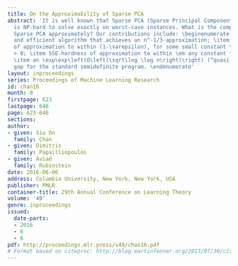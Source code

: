 ```yaml
---
title: On the Approximability of Sparse PCA
abstract: 'It is well known that Sparse PCA (Sparse Principal Component Analysis)
  is NP-hard to solve exactly on worst-case instances. What is the complexity of solving
  Sparse PCA approximately? Our contributions include: \beginenumerate \item a simple
  and efficient algorithm that achieves an n^-1/3-approximation; \item NP-hardness
  of approximation to within (1-\varepsilon), for some small constant \varepsilon
  > 0; \item SSE-hardness of approximation to within \em any constant factor; and
  \item an \exp\exp\left(Ω\left(\sqrt\log \log n\right)\right) (“quasi-quasi-polynomial”)
  gap for the standard semidefinite program. \endenumerate'
layout: inproceedings
series: Proceedings of Machine Learning Research
id: chan16
month: 0
firstpage: 623
lastpage: 646
page: 623-646
sections: 
author:
- given: Siu On
  family: Chan
- given: Dimitris
  family: Papailliopoulos
- given: Aviad
  family: Rubinstein
date: 2016-06-06
address: Columbia University, New York, New York, USA
publisher: PMLR
container-title: 29th Annual Conference on Learning Theory
volume: '49'
genre: inproceedings
issued:
  date-parts:
  - 2016
  - 6
  - 6
pdf: http://proceedings.mlr.press/v49/chan16.pdf
# Format based on citeproc: http://blog.martinfenner.org/2013/07/30/citeproc-yaml-for-bibliographies/
---
```

